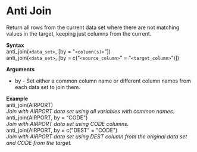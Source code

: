 # Anti Join

Return all rows from the current data set where there are not matching values in the target, keeping just columns from the current.

**Syntax**  
anti_join(```<data_set>```, [by = "```<column(s)>```"])  
anti_join(```<data_set>```, [by = c("```<source_column>```" = "```<target_column>```")])

**Arguments**  
- by - Set either a common column name or different column names from each data set to join them.

**Example**  
anti_join(AIRPORT)  
_Join with AIRPORT data set using all variables with common names._  
anti_join(AIRPORT, by = "CODE")  
_Join with AIRPORT data set using CODE columns._  
anti_join(AIRPORT, by = c("DEST" = "CODE")  
_Join with AIRPORT data set using DEST column from the original data set and CODE from the target._  